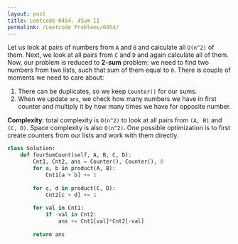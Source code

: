 ```yaml
---
layout: post
title: Leetcode 0454. 4Sum II
permalink: /Leetcode Problems/0454/
---
```


Let us look at pairs of numbers from `A` and `B` and calculate all `O(n^2)` of them. Next, we look at all pairs from `C` and `D` and again calculate all of them. Now, our problem is reduced to **2-sum** problem: we need to find two numbers from two lists, such that sum of them equal to `0`. There is couple of moments we need to care about:

1. There can be duplicates, so we keep `Counter()` for our sums.
2. When we update `ans`, we check how many numbers we have in first counter and multiply it by how many times we have for opposite number.

**Complexity**: total complexity is `O(n^2)` to look at all pairs from `(A, B)` and `(C, D)`. Space complexity is also `O(n^2)`. One possible optimization is to first create counters from our lists and work with them directly.

```python
class Solution:
    def fourSumCount(self, A, B, C, D):
        Cnt1, Cnt2, ans = Counter(), Counter(), 0
        for a, b in product(A, B):
            Cnt1[a + b] += 1
            
        for c, d in product(C, D):
            Cnt2[c + d] += 1
            
        for val in Cnt1:
            if -val in Cnt2:
                ans += Cnt1[val]*Cnt2[-val]
                
        return ans
```